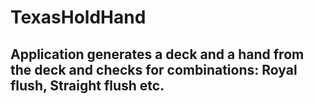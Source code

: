 # TexasHoldHand 
## Application generates a deck and a hand from the deck and checks for combinations: Royal flush, Straight flush etc.
